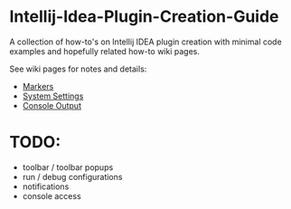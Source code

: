 # Intellij-Idea-Plugin-Creation-Guide
A collection of how-to's on Intellij IDEA plugin creation with minimal code examples and hopefully related how-to wiki pages.

See wiki pages for notes and details:
* [Markers](https://github.com/saikek/Intellij-Idea-Plugin-Creation-Guide/wiki/Markers)
* [System Settings](https://github.com/saikek/Intellij-Idea-Plugin-Creation-Guide/wiki/System-Settings)
* [Console Output](https://github.com/saikek/Intellij-Idea-Plugin-Creation-Guide/wiki/Console-Output)

# TODO:
* toolbar / toolbar popups
* run / debug configurations
* notifications
* console access
